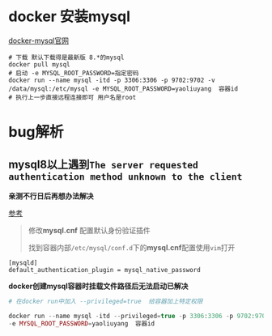 #  docker  安装mysql

[docker-mysql官网](https://registry.hub.docker.com/_/mysql)

```shell
# 下载 默认下载得是最新版 8.*的mysql
docker pull mysql
# 启动 -e MYSQL_ROOT_PASSWORD=指定密码
docker run --name mysql -itd -p 3306:3306 -p 9702:9702 -v /data/mysql:/etc/mysql -e MYSQL_ROOT_PASSWORD=yaoliuyang  容器id
# 执行上一步直接远程连接即可 用户名是root
```

# bug解析

## mysql8以上遇到`The server requested authentication method unknown to the client`

**亲测不行日后再想办法解决**

[参考](https://blog.csdn.net/maoxinwen1/article/details/88629313)

> 修改**mysql.cnf** 配置默认身份验证插件
>
> 找到容器内部`/etc/mysql/conf.d`下的**mysql.cnf**配置使用`vim`打开

```mysql
[mysqld]
default_authentication_plugin = mysql_native_password
```

**docker创建mysql容器时挂载文件路径后无法启动已解决**

```php
# 在docker run中加入 --privileged=true  给容器加上特定权限

docker run --name mysql -itd --privileged=true -p 3306:3306 -p 9702:9702 -v /data/mysql:/etc/mysql 
-e MYSQL_ROOT_PASSWORD=yaoliuyang  容器id
